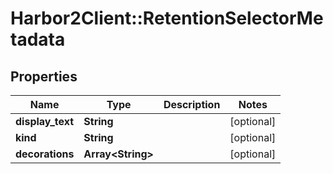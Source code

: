 # Harbor2Client::RetentionSelectorMetadata

## Properties
Name | Type | Description | Notes
------------ | ------------- | ------------- | -------------
**display_text** | **String** |  | [optional] 
**kind** | **String** |  | [optional] 
**decorations** | **Array&lt;String&gt;** |  | [optional] 


